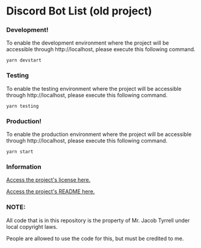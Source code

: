 # Discord Bot List (old project)

### Development!

To enable the development environment where the project will be accessible through http://localhost, please execute this following command.

```shell
yarn devstart
```

### Testing

To enable the testing environment where the project will be accessible through http://localhost, please execute this following command.

```shell
yarn testing
```

### Production!

To enable the production environment where the project will be accessible through http://localhost, please execute this following command.

```shell
yarn start
```

### Information

[Access the project's license here.](/license)

[Access the project's README here.](/README.md)

### NOTE: 
All code that is in this repository is the property of Mr. Jacob Tyrrell under local copyright laws. 

People are allowed to use the code for this, but must be credited to me.
